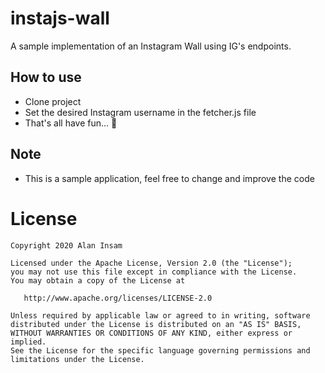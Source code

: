 # instajs-wall
A sample implementation of an Instagram Wall using IG's endpoints.

## How to use
- Clone project
- Set the desired Instagram username in the fetcher.js file
- That's all have fun... 🙌

## Note
- This is a sample application, feel free to change and improve the code

# License

    Copyright 2020 Alan Insam

    Licensed under the Apache License, Version 2.0 (the "License");
    you may not use this file except in compliance with the License.
    You may obtain a copy of the License at

       http://www.apache.org/licenses/LICENSE-2.0

    Unless required by applicable law or agreed to in writing, software
    distributed under the License is distributed on an "AS IS" BASIS,
    WITHOUT WARRANTIES OR CONDITIONS OF ANY KIND, either express or implied.
    See the License for the specific language governing permissions and
    limitations under the License.
